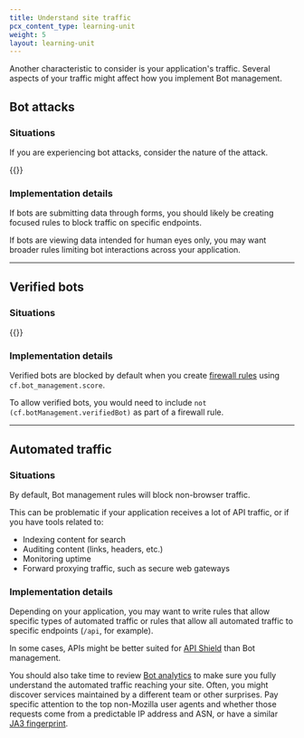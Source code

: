 ```yaml
---
title: Understand site traffic
pcx_content_type: learning-unit
weight: 5
layout: learning-unit
---
```


Another characteristic to consider is your application's traffic. Several aspects of your traffic might affect how you implement Bot management.

## Bot attacks

### Situations

If you are experiencing bot attacks, consider the nature of the attack.

{{<render file="_bot-types-attacks.md" productFolder="bots">}}

### Implementation details

If bots are submitting data through forms, you should likely be creating focused rules to block traffic on specific endpoints.

If bots are viewing data intended for human eyes only, you may want broader rules limiting bot interactions across your application.

---

## Verified bots

### Situations

{{<render file="_verified-bots.md" productFolder="bots" >}}

### Implementation details

Verified bots are blocked by default when you create [firewall rules](/firewall/) using `cf.bot_management.score`.

To allow verified bots, you would need to include `not (cf.botManagement.verifiedBot)` as part of a firewall rule.

---

## Automated traffic

### Situations

By default, Bot management rules will block non-browser traffic.

This can be problematic if your application receives a lot of API traffic, or if you have tools related to:

- Indexing content for search
- Auditing content (links, headers, etc.)
- Monitoring uptime
- Forward proxying traffic, such as secure web gateways

### Implementation details

Depending on your application, you may want to write rules that allow specific types of automated traffic or rules that allow all automated traffic to specific endpoints (`/api`, for example).

In some cases, APIs might be better suited for [API Shield](/api-shield/) than Bot management.

You should also take time to review [Bot analytics](/bots/bot-analytics/bm-subscription/) to make sure you fully understand the automated traffic reaching your site. Often, you might discover services maintained by a different team or other surprises. Pay specific attention to the top non-Mozilla user agents and whether those requests come from a predictable IP address and ASN, or have a similar [JA3 fingerprint](/bots/concepts/ja3-fingerprint/).